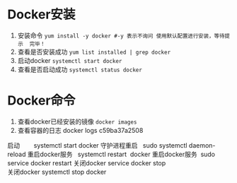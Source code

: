 # Docker安装

 1. 安装命令
 `yum install -y docker #-y 表示不询问 使用默认配置进行安装，等待提示  完毕！`
2. 查看是否安装成功
`yum list installed | grep docker`
3. 启动docker 
`systemctl start docker`
4. 查看是否启动成功
`systemctl status docker`

# Docker命令

 1. 查看docker已经安装的镜像 `docker images`
 2. 查看容器的日志 docker logs c59ba37a2508
 
启动        systemctl start docker
守护进程重启   sudo systemctl daemon-reload
重启docker服务   systemctl restart  docker
重启docker服务  sudo service docker restart
关闭docker   service docker stop   
关闭docker  systemctl stop docker
